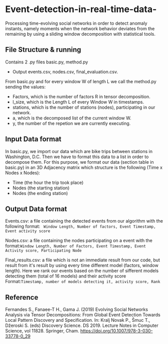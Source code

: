 # Event-detection-in-real-time-data-
Processing time-evolving social networks in order to detect anomaly instants, namely moments when the network behavior deviates from the remaining by using a sliding window decomposition with statistical tools.

## File Structure & running
Contains 2 .py files 
basic.py, method.py
- Output events.csv, nodes.csv, final_evaluation.csv.

From basic.py and for every window W of length L we call the method.py sending the values:
- Factors, which is the number of factors R in tensor decomposition.
- l_size, which is the Length L of every Window W in timestamps.
- stations, which is the number of stations (nodes), participating in our network.
- a, which is the decomposed list of the current window W.
- y, the number of the repetion we are currently executing.

## Input Data format

In basic.py, we import our data which are bike trips between stations in Washington, D.C.
Then we have to format this data to a list in order to decompose them. For this purpose, we format our data (section table in basic.py) in an 3D Adjacency matrix which structure is the following (Time x Nodes x Nodes):
 - Time (the hour the trip took place)
 - Nodes (the starting station)
 - Nodes (the ending station)

 
## Output Data format
Events.csv: a file containing the detected events from our algorithm with the following format: ``` Window Length, Number of factors, Event Timestamp, Event activity score```

Nodes.csv: a file containing the nodes participating on a event with the format:```Window Length, Number of Factors, Event Timestamp, Event Activity score, Participating Node```

Final_results.csv: a file which is not an immediate result from our code, but result from it's result by using every time different model (factors, window length). Here we rank our events based on the number of sifferent models detecting them (total of 16 models) and their activity score Format:```Timestamp, number of models detecting it, activity score, Rank```

## Reference
Fernandes S., Fanaee-T H., Gama J. (2019) Evolving Social Networks Analysis via Tensor Decompositions: From Global Event Detection Towards Local Pattern Discovery and Specification. In: Kralj Novak P., Šmuc T., Džeroski S. (eds) Discovery Science. DS 2019. Lecture Notes in Computer Science, vol 11828. Springer, Cham. https://doi.org/10.1007/978-3-030-33778-0_29


